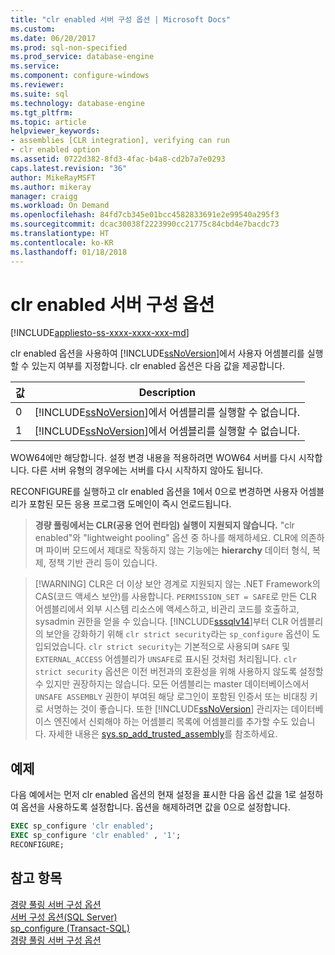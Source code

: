 ```yaml
---
title: "clr enabled 서버 구성 옵션 | Microsoft Docs"
ms.custom: 
ms.date: 06/20/2017
ms.prod: sql-non-specified
ms.prod_service: database-engine
ms.service: 
ms.component: configure-windows
ms.reviewer: 
ms.suite: sql
ms.technology: database-engine
ms.tgt_pltfrm: 
ms.topic: article
helpviewer_keywords:
- assemblies [CLR integration], verifying can run
- clr enabled option
ms.assetid: 0722d382-8fd3-4fac-b4a8-cd2b7a7e0293
caps.latest.revision: "36"
author: MikeRayMSFT
ms.author: mikeray
manager: craigg
ms.workload: On Demand
ms.openlocfilehash: 84fd7cb345e01bcc4582833691e2e99540a295f3
ms.sourcegitcommit: dcac30038f2223990cc21775c84cbd4e7bacdc73
ms.translationtype: HT
ms.contentlocale: ko-KR
ms.lasthandoff: 01/18/2018
---
```

# <a name="clr-enabled-server-configuration-option"></a>clr enabled 서버 구성 옵션
[!INCLUDE[appliesto-ss-xxxx-xxxx-xxx-md](../../includes/appliesto-ss-xxxx-xxxx-xxx-md.md)]

  clr enabled 옵션을 사용하여 [!INCLUDE[ssNoVersion](../../includes/ssnoversion-md.md)]에서 사용자 어셈블리를 실행할 수 있는지 여부를 지정합니다. clr enabled 옵션은 다음 값을 제공합니다. 
  
|값|Description|  
|-----------|-----------------|  
|0|[!INCLUDE[ssNoVersion](../../includes/ssnoversion-md.md)]에서 어셈블리를 실행할 수 없습니다.|  
|1|[!INCLUDE[ssNoVersion](../../includes/ssnoversion-md.md)]에서 어셈블리를 실행할 수 없습니다.|  
  
WOW64에만 해당합니다. 설정 변경 내용을 적용하려면 WOW64 서버를 다시 시작합니다. 다른 서버 유형의 경우에는 서버를 다시 시작하지 않아도 됩니다.  

RECONFIGURE를 실행하고 clr enabled 옵션을 1에서 0으로 변경하면 사용자 어셈블리가 포함된 모든 응용 프로그램 도메인이 즉시 언로드됩니다.  
  
>  **경량 풀링에서는 CLR(공용 언어 런타임) 실행이 지원되지 않습니다.** "clr enabled"와 "lightweight pooling" 옵션 중 하나를 해제하세요. CLR에 의존하며 파이버 모드에서 제대로 작동하지 않는 기능에는 **hierarchy** 데이터 형식, 복제, 정책 기반 관리 등이 있습니다.  

>  [!WARNING]
>  CLR은 더 이상 보안 경계로 지원되지 않는 .NET Framework의 CAS(코드 액세스 보안)를 사용합니다. `PERMISSION_SET = SAFE`로 만든 CLR 어셈블리에서 외부 시스템 리소스에 액세스하고, 비관리 코드를 호출하고, sysadmin 권한을 얻을 수 있습니다. [!INCLUDE[sssqlv14](../../includes/sssqlv14-md.md)]부터 CLR 어셈블리의 보안을 강화하기 위해 `clr strict security`라는 `sp_configure` 옵션이 도입되었습니다. `clr strict security`는 기본적으로 사용되며 `SAFE` 및 `EXTERNAL_ACCESS` 어셈블리가 `UNSAFE`로 표시된 것처럼 처리됩니다. `clr strict security` 옵션은 이전 버전과의 호환성을 위해 사용하지 않도록 설정할 수 있지만 권장하지는 않습니다. 모든 어셈블리는 master 데이터베이스에서 `UNSAFE ASSEMBLY` 권한이 부여된 해당 로그인이 포함된 인증서 또는 비대칭 키로 서명하는 것이 좋습니다. 또한 [!INCLUDE[ssNoVersion](../../includes/ssnoversion-md.md)] 관리자는 데이터베이스 엔진에서 신뢰해야 하는 어셈블리 목록에 어셈블리를 추가할 수도 있습니다. 자세한 내용은 [sys.sp_add_trusted_assembly](../../relational-databases/system-stored-procedures/sys-sp-add-trusted-assembly-transact-sql.md)를 참조하세요.
  
## <a name="example"></a>예제  
 다음 예에서는 먼저 clr enabled 옵션의 현재 설정을 표시한 다음 옵션 값을 1로 설정하여 옵션을 사용하도록 설정합니다. 옵션을 해제하려면 값을 0으로 설정합니다.  
  
```sql  
EXEC sp_configure 'clr enabled';  
EXEC sp_configure 'clr enabled' , '1';  
RECONFIGURE;    
```  
  
## <a name="see-also"></a>참고 항목  
 [경량 풀링 서버 구성 옵션](../../database-engine/configure-windows/lightweight-pooling-server-configuration-option.md)   
 [서버 구성 옵션&#40;SQL Server&#41;](../../database-engine/configure-windows/server-configuration-options-sql-server.md)   
 [sp_configure &#40;Transact-SQL&#41;](../../relational-databases/system-stored-procedures/sp-configure-transact-sql.md)   
 [경량 풀링 서버 구성 옵션](../../database-engine/configure-windows/lightweight-pooling-server-configuration-option.md)  
  
  
